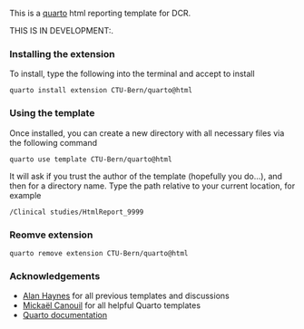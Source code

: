 This is a [quarto](https://quarto.org) html reporting template for DCR.

THIS IS IN DEVELOPMENT:.

### Installing the extension

To install, type the following into the terminal and accept to install

```
quarto install extension CTU-Bern/quarto@html
```

### Using the template

Once installed, you can create a new directory with all necessary files via the following command 

```
quarto use template CTU-Bern/quarto@html
```

It will ask if you trust the author of the template (hopefully you do...), and then for a directory name. Type the path relative to your current location, for example

```
/Clinical studies/HtmlReport_9999
```

### Reomve extension

```
quarto remove extension CTU-Bern/quarto@html
```

### Acknowledgements

- [Alan Haynes](https://github.com/aghaynes) for all previous templates and discussions
- [Mickaël Canouil](https://github.com/mcanouil/awesome-quarto) for all helpful Quarto templates
- [Quarto documentation](https://quarto.org/docs/extensions/formats.html)


